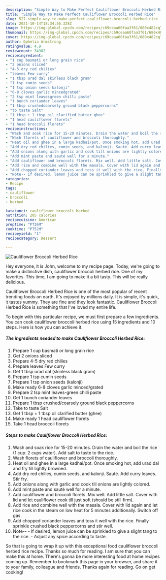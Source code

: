 ```yaml
---
description: "Simple Way to Make Perfect Cauliflower Broccoli Herbed Rice"
title: "Simple Way to Make Perfect Cauliflower Broccoli Herbed Rice"
slug: 527-simple-way-to-make-perfect-cauliflower-broccoli-herbed-rice
date: 2021-10-14T18:34:56.328Z
image: https://img-global.cpcdn.com/recipes/c69ceaa60faa3f61/680x482cq70/cauliflower-broccoli-herbed-rice-recipe-main-photo.jpg
thumbnail: https://img-global.cpcdn.com/recipes/c69ceaa60faa3f61/680x482cq70/cauliflower-broccoli-herbed-rice-recipe-main-photo.jpg
cover: https://img-global.cpcdn.com/recipes/c69ceaa60faa3f61/680x482cq70/cauliflower-broccoli-herbed-rice-recipe-main-photo.jpg
author: Ophelia Armstrong
ratingvalue: 4.9
reviewcount: 34982
recipeingredient:
- "1 cup basmati or long grain rice"
- "2 onions sliced"
- "4-5 dry red chilies"
- "leaves Few curry"
- "1 tbsp urad dal skinless black gram"
- "1 tsp cumin seeds"
- "1 tsp onion seeds kalonji"
- "6-8 cloves garlic mincedgrated"
- "2 tsp mint leavesgreen chilli paste"
- "1 bunch coriander leaves"
- "1 tbsp crushedcoarsely ground black peppercorns"
- "to taste Salt"
- "1 tbsp + 1 tbsp oil clarified butter ghee"
- "1 head cauliflower florets"
- "1 head broccoli florets"
recipeinstructions:
- "Wash and soak rice for 15-20 minutes. Drain the water and boil the rice (1 cup: 2 cups water). Add salt to taste to the rice."
- "Wash florets of cauliflower and broccoli thoroughly."
- "Heat oil and ghee in a large kadhai/pot. Once smoking hot, add urad dal and fry till lightly browned."
- "Add dry red chilies, cumin seeds, and kalonji. Sauté. Add curry leaves. Stir fry."
- "Add onions along with garlic and cook till onions are lightly colored."
- "Add mint paste and sauté well for a minute."
- "Add cauliflower and broccoli florets. Mix well. Add little salt. Cover with lid and let cauliflower cook till just soft (should be still firm)."
- "Add rice and combine well with the masala. Cover with lid again and let rice cook in the steam on low heat for 5 minutes additionally. Switch off gas."
- "Add chopped coriander leaves and toss it well with the rice. Finally sprinkle crushed black peppercorns and stir well."
- "Note-- If desired, lemon juice can be sprinkled to give a slight tang to the rice. Adjust any spice according to taste."
categories:
- Recipe
tags:
- cauliflower
- broccoli
- herbed

katakunci: cauliflower broccoli herbed 
nutrition: 205 calories
recipecuisine: American
preptime: "PT36M"
cooktime: "PT52M"
recipeyield: "1"
recipecategory: Dessert

---
```



![Cauliflower Broccoli Herbed Rice](https://img-global.cpcdn.com/recipes/c69ceaa60faa3f61/680x482cq70/cauliflower-broccoli-herbed-rice-recipe-main-photo.jpg)

Hey everyone, it is John, welcome to my recipe page. Today, we're going to make a distinctive dish, cauliflower broccoli herbed rice. One of my favorites. This time, I am going to make it a bit tasty. This will be really delicious.

Cauliflower Broccoli Herbed Rice is one of the most popular of recent trending foods on earth. It's enjoyed by millions daily. It is simple, it's quick, it tastes yummy. They are fine and they look fantastic. Cauliflower Broccoli Herbed Rice is something that I've loved my entire life.




To begin with this particular recipe, we must first prepare a few ingredients. You can cook cauliflower broccoli herbed rice using 15 ingredients and 10 steps. Here is how you can achieve it.

<!--inarticleads1-->

##### The ingredients needed to make Cauliflower Broccoli Herbed Rice:

1. Prepare 1 cup basmati or long grain rice
1. Get 2 onions sliced
1. Prepare 4-5 dry red chilies
1. Prepare leaves Few curry
1. Get 1 tbsp urad dal (skinless black gram)
1. Prepare 1 tsp cumin seeds
1. Prepare 1 tsp onion seeds (kalonji)
1. Make ready 6-8 cloves garlic minced/grated
1. Prepare 2 tsp mint leaves-green chilli paste
1. Get 1 bunch coriander leaves
1. Prepare 1 tbsp crushed/coarsely ground black peppercorns
1. Take to taste Salt
1. Get 1 tbsp + 1 tbsp oil clarified butter (ghee)
1. Make ready 1 head cauliflower florets
1. Take 1 head broccoli florets




<!--inarticleads2-->

##### Steps to make Cauliflower Broccoli Herbed Rice:

1. Wash and soak rice for 15-20 minutes. Drain the water and boil the rice (1 cup: 2 cups water). Add salt to taste to the rice.
1. Wash florets of cauliflower and broccoli thoroughly.
1. Heat oil and ghee in a large kadhai/pot. Once smoking hot, add urad dal and fry till lightly browned.
1. Add dry red chilies, cumin seeds, and kalonji. Sauté. Add curry leaves. Stir fry.
1. Add onions along with garlic and cook till onions are lightly colored.
1. Add mint paste and sauté well for a minute.
1. Add cauliflower and broccoli florets. Mix well. Add little salt. Cover with lid and let cauliflower cook till just soft (should be still firm).
1. Add rice and combine well with the masala. Cover with lid again and let rice cook in the steam on low heat for 5 minutes additionally. Switch off gas.
1. Add chopped coriander leaves and toss it well with the rice. Finally sprinkle crushed black peppercorns and stir well.
1. Note-- - If desired, lemon juice can be sprinkled to give a slight tang to the rice. - Adjust any spice according to taste.




So that is going to wrap it up with this exceptional food cauliflower broccoli herbed rice recipe. Thanks so much for reading. I am sure that you can make this at home. There's gonna be more interesting food at home recipes coming up. Remember to bookmark this page in your browser, and share it to your family, colleague and friends. Thanks again for reading. Go on get cooking!
